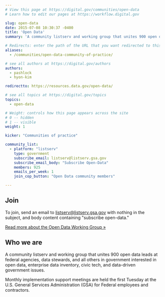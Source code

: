 ```yaml
---
# View this page at https://digital.gov/communities/open-data
# Learn how to edit our pages at https://workflow.digital.gov

slug: open-data
date: 2015-07-08 10:30:37 -0400
title: 'Open Data'
summary: 'A community listserv and working group that unites 900 open data leads at federal agencies, data stewards, and all others in government interested in open data, enterprise data inventory, civic tech, and data-driven government issues.'

# Redirects: enter the path of the URL that you want redirected to this page
aliases:
  - /communities/open-data-community-of-practice/

# see all authors at https://digital.gov/authors
authors:
  - pashlock
  - hyon-kim

redirectto: https://resources.data.gov/open-data/

# see all topics at https://digital.gov/topics
topics:
  - open-data

# Weight: controls how this page appears across the site
# 0 -- hidden
# 1 -- visible
weight: 1

kicker: "Communities of practice"

community_list:
  - platform: "listserv"
    type: government
    subscribe_email: listserv@listserv.gsa.gov
    subscribe_email_body: "Subscribe Open-Data"
    members: 925
    emails_per_week: 1
    join_cop_button: "Open Data community members"

---
```


## Join

To join, send an email to [listserv@listserv.gsa.gov](mailto:listserv@listserv.gsa.gov?subject=&amp;body=subscribe%20open-data) with nothing in the subject, and body content containing "subscribe open-data."

[Read more about the Open Data Working Group »](https://project-open-data.cio.gov/working-group/)

## Who we are

A community listserv and working group that unites 900 open data leads at federal agencies, data stewards, and all others in government interested in open data, enterprise data inventory, civic tech, and data-driven government issues.

Monthly implementation support meetings are held the first Tuesday at the U.S. General Services Administration (GSA) for Federal employees and contractors.
